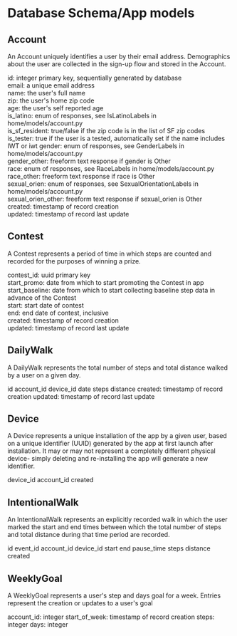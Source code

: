 # Database Schema/App models

## Account

An Account uniquely identifies a user by their email address. Demographics about the user are collected in the sign-up flow and stored in the Account.

id: integer primary key, sequentially generated by database  
email: a unique email address  
name: the user's full name  
zip: the user's home zip code  
age: the user's self reported age  
is_latino: enum of responses, see IsLatinoLabels in home/models/account.py  
is_sf_resident: true/false if the zip code is in the list of SF zip codes  
is_tester: true if the user is a tested, automatically set if the name includes IWT or iwt 
gender: enum of responses, see GenderLabels in home/models/account.py  
gender_other: freeform text response if gender is Other  
race: enum of responses, see RaceLabels in home/models/account.py  
race_other: freeform text response if race is Other  
sexual_orien: enum of responses, see SexualOrientationLabels in home/models/account.py  
sexual_orien_other: freeform text response if sexual_orien is Other  
created: timestamp of record creation  
updated: timestamp of record last update

## Contest

A Contest represents a period of time in which steps are counted and recorded for the purposes of winning a prize.

contest_id: uuid primary key  
start_promo: date from which to start promoting the Contest in app  
start_baseline: date from which to start collecting baseline step data in advance of the Contest  
start: start date of contest  
end: end date of contest, inclusive  
created: timestamp of record creation  
updated: timestamp of record last update  

## DailyWalk

A DailyWalk represents the total number of steps and total distance walked by a user on a given day.

id
account_id
device_id
date
steps
distance
created: timestamp of record creation
updated: timestamp of record last update

## Device

A Device represents a unique installation of the app by a given user, based on a unique identifier (UUID) generated by the app at first launch after installation. It may or may not represent a completely different physical device- simply deleting and re-installing the app will generate a new identifier.

device_id
account_id
created

## IntentionalWalk

An IntentionalWalk represents an explicitly recorded walk in which the user marked the start and end times between which the total number of steps and total distance during that time period are recorded.

id
event_id
account_id
device_id
start
end
pause_time
steps
distance
created

## WeeklyGoal

A WeeklyGoal represents a user's step and days goal for a week. Entries represent the creation or updates to a user's goal

account_id: integer
start_of_week: timestamp of record creation
steps: integer
days: integer